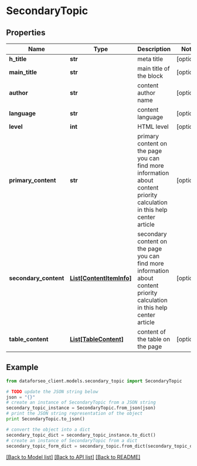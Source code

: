 # SecondaryTopic


## Properties

Name | Type | Description | Notes
------------ | ------------- | ------------- | -------------
**h_title** | **str** | meta title | [optional] 
**main_title** | **str** | main title of the block | [optional] 
**author** | **str** | content author name | [optional] 
**language** | **str** | content language | [optional] 
**level** | **int** | HTML level | [optional] 
**primary_content** | **str** | primary content on the page you can find more information about content priority calculation in this help center article | [optional] 
**secondary_content** | [**List[ContentItemInfo]**](ContentItemInfo.md) | secondary content on the page you can find more information about content priority calculation in this help center article | [optional] 
**table_content** | [**List[TableContent]**](TableContent.md) | content of the table on the page | [optional] 

## Example

```python
from dataforseo_client.models.secondary_topic import SecondaryTopic

# TODO update the JSON string below
json = "{}"
# create an instance of SecondaryTopic from a JSON string
secondary_topic_instance = SecondaryTopic.from_json(json)
# print the JSON string representation of the object
print SecondaryTopic.to_json()

# convert the object into a dict
secondary_topic_dict = secondary_topic_instance.to_dict()
# create an instance of SecondaryTopic from a dict
secondary_topic_form_dict = secondary_topic.from_dict(secondary_topic_dict)
```
[[Back to Model list]](../README.md#documentation-for-models) [[Back to API list]](../README.md#documentation-for-api-endpoints) [[Back to README]](../README.md)


